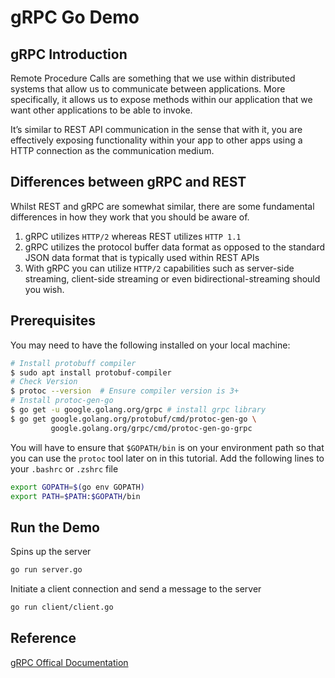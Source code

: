 # gRPC Go Demo

## gRPC Introduction

Remote Procedure Calls are something that we use within distributed systems that allow us to communicate between applications. More specifically, it allows us to expose methods within our application that we want other applications to be able to invoke.

It’s similar to REST API communication in the sense that with it, you are effectively exposing functionality within your app to other apps using a HTTP connection as the communication medium.

## Differences between gRPC and REST

Whilst REST and gRPC are somewhat similar, there are some fundamental differences in how they work that you should be aware of.

1. gRPC utilizes `HTTP/2` whereas REST utilizes `HTTP 1.1`
2. gRPC utilizes the protocol buffer data format as opposed to the standard JSON data format that is typically used within REST APIs
3. With gRPC you can utilize `HTTP/2` capabilities such as server-side streaming, client-side streaming or even bidirectional-streaming should you wish.

## Prerequisites

You may need to have the following installed on your local machine:

```bash
# Install protobuff compiler
$ sudo apt install protobuf-compiler
# Check Version
$ protoc --version  # Ensure compiler version is 3+
# Install protoc-gen-go
$ go get -u google.golang.org/grpc # install grpc library
$ go get google.golang.org/protobuf/cmd/protoc-gen-go \
         google.golang.org/grpc/cmd/protoc-gen-go-grpc
```

You will have to ensure that `$GOPATH/bin` is on your environment path so that you can use the `protoc` tool later on in this tutorial.
Add the following lines to your `.bashrc` or `.zshrc` file

```bash
export GOPATH=$(go env GOPATH)
export PATH=$PATH:$GOPATH/bin
```

## Run the Demo

Spins up the server

```bash
go run server.go
```

Initiate a client connection and send a message to the server

```bash
go run client/client.go
```

## Reference

[gRPC Offical Documentation](https://grpc.io/docs/languages/go/quickstart/)
